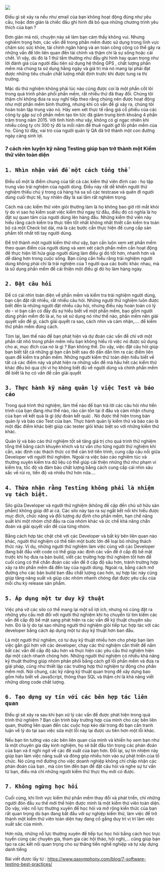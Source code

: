 ![](https://images.viblo.asia/04dfeb6e-a6be-44fc-a9af-c57731f847fe.png)

Điều gì sẽ xảy ra nếu như email của bạn không hoạt động đúng như yêu cầu, hoặc đơn giản là chiếc đầu ghi hình đã bỏ qua những chương trình yêu thích của bạn ? 

Đơn giản mà nói, chuyện này sẽ làm bạn cảm thấy không vui. Nhưng nghiêm trọng hơn, các vấn đề trong phần mềm được sử dụng trong lĩnh vực chăm sóc sức khỏe, tài chính ngân hàng và an toàn công cộng có thể gây ra những vấn đề lớn liên quan đến tài chính và thậm chí là sự sống hoặc cái chết. Vì vậy, dù đó là 1 thứ tầm thường như đầu ghi hình hay quan trọng như lời đánh giá của người đầu tiên sử dụng hệ thống GPS , chất lượng phần mềm mà chúng ta sử dụng hằng ngày và giá trị mà nó mang lại phải đạt được những tiêu chuẩn chất lượng nhất định trước khi được tung ra thị trường. 

Mặc dù thử nghiệm không phải lúc nào cũng được coi là một phần cốt lõi trong quá trình phân phối phần mềm, rất nhiều thứ đã thay đổi. Chúng tôi thậm chí không đưa ra suy nghĩ tiếp theo rằng chúng nên được hoạt động như một phần mềm bình thường, nhưng khi có vấn đề gì xảy ra, chúng tôi hoàn toàn tập trung vào nó. Hãy xem xét thực tế rằng giá cổ phiếu của các công ty gặp sự cố phần mềm tạo tin tức đã giảm trung bình khoảng 4 phần trăm trong năm 2015. Với tình hình như vậy, không có gì ngạc nhiên khi nhiều công ty chi 300 tỷ đô la mỗi năm để thuê người gỡ lỗi phần mềm của họ. Cũng từ đây, vai trò của người quản lý QA đã trở thành một con đường ngày càng sinh lợi. 

### **7 cách rèn luyện kỹ năng Testing giúp bạn trở thành một Kiểm thử viên toàn diện**

## `1. Nhìn nhận vấn đề một cách tổng thể`

Điều số một là điểm chung của tất cả các kiểm thử viên đỉnh cao : họ tập trung vào trải nghiệm của người dùng. Điều này rất dễ khiến người thử nghiệm thiếu chú ý trong cả hàng hà sa số các testcase và quên đi người dùng cuối thực tế, tuy nhiên đây là sai lầm rất nghiêm trọng. 

Cách mà các kiểm thử viên giỏi thường làm là họ không bao giờ rời mắt khỏi lý do vì sao họ  kiểm soát việc kiểm thử ngay từ đầu, điều đó có nghĩa là họ đặt sự quan tâm của người dùng lên hàng đầu. Những kiểm thử viên này hiểu rằng cách kiểm tra thực tiễn tốt nhất không nhất thiết cần kiểm tra toàn bộ cả một Check list dài, mà là các bước cần thực hiện để cung cấp sản phẩm tốt nhất tới tay người dùng. 

Để trở thành một người kiểm thử như vậy, bạn cần luôn xem xét phần mềm theo quan điểm của người dùng và xem xét cách phần mềm cần hoạt động để thực hiện lời hứa giúp người dùng làm điều gì đó tốt hơn, nhanh hơn và dễ dàng hơn trong cuộc sống. Bạn cũng cần hiểu rằng trải nghiệm người dùng không phải chỉ là trải nghiệm của 1 người qua các bước khác nhau, mà là sử dụng phần mềm để cải thiện một điều gì đó họ làm hàng ngày. 

## `2. Đặt câu hỏi `

Để có cái nhìn toàn diện về phần mềm và kiểm tra trải nghiệm người dùng, bạn cần đặt rất nhiều, rất nhiều câu hỏi. Những người thử nghiệm luôn được biết đến là những người đặt nhiều câu hỏi, nhưng điều này hoàn toàn có lý do - vì bạn cần có đầy đủ sự hiểu biết về một phần mềm, bao gồm người dùng phần mềm đó là ai, họ sẽ sử dụng nó như thế nào, phần mềm nên giải quyết vấn đề gì, cách giải quyết ra sao, cách nhìn và cảm nhận,.... để kiểm thử phần mềm đúng cách. 

Tóm lại, làm thế nào để bạn phát hiện và dự đoán các vấn đề chỉ với một phần rất nhỏ trong phần mềm nếu bạn không hiểu rõ việc nó được sử dụng cho ai, mục đích của nó là gì ? Bạn không thể. Do vậy, việc đặt câu hỏi giúp bạn biết tất cả những gì bạn cần biết sau đó dần dần tìm ra các điểm liên quan để kiểm tra phần mềm. Những người kiểm thử toàn diện hiểu biết về tất cả các điểm này và phát hiện ra những vấn đề mà hầu hết các kiểm thử khác đều bỏ qua chỉ vì họ không biết đủ về người dùng và chính phần mềm để biết là họ có vấn đề cần giải quyết 

## `3. Thực hành kỹ năng quản lý việc Test và báo cáo`

Trong quá trình thử nghiệm, làm thế nào để bạn trả lời các câu hỏi như tiến trình của bạn đang như thế nào, rào cản tồn tại ở đâu và cảm nhận chung của bạn về kết quả là gì (dự đoán kết quả) . Nó được thể hiện trong bản quản lý và báo cáo Test của bạn. Thực hành quản lý kiểm thử và báo cáo là một đặc điểm khác biệt giúp các tester giỏi khác biệt so với những kiểm thử khác. 

Quản lý và báo cáo thử nghiệm tốt sẽ tăng giá trị cho quá trinh thử nghiệm tổng thể bằng cách khuyến khích và tư vấn cho từng người thử nghiệm khi cần, xác định các thách thức có thể cản trở tiến trình, cung cấp cầu nối giữa Developer với người thử nghiệm. Ngoài ra việc báo cáo nghiêm túc và thường xuyên kiểm tra dữ liệu có thể giúp cải thiện những thứ như phạm vi kiểm tra, tốc độ và đảm bảo chất lượng bằng cách cung cấp cái nhìn sâu sắc về rủi ro, tiến độ và nhiều thứ hơn nữa....

## `4. Thừa nhận rằng Testing không phải là nhiệm vụ tách biệt. `

Silo giữa Developer và người thử nghiệm (không đề cập đến chủ sở hữu sản phẩm) không giúp đỡ ai cả. Các silo này tạo ra sự ngắt kết nối khi hiểu được mục đích, chức năng và đối tượng dự định cho phần mềm, hạn chế năng suất khi một nhóm chờ đầu ra của nhóm khác và ức chế khả năng chẩn đoán và giải quyết vấn đề của từng nhóm. 

Bằng cách hợp tác chặt chẽ với các Developer và bất kỳ bên liên quan nào khác, người thử nghiệm có thể tiến một bước lớn để loại bỏ những thách thức này. Ví dụ, những người thử nghiệm làm việc cùng với các Developer đang bắt đầu viết code có thể giúp xác định các vấn đề ở cấp độ bề mặt trước khi họ đưa ra bản build, viết các trường hợp thử nghiệm tốt hơn để cuối cùng có thể chẩn đoán các vấn đề ở cấp độ sâu hơn, tránh  trường hợp xảy ra khi phần mềm đã đến tay của người dùng. Ngoài ra, bằng cách mở đường cho các bản build ban đầu chất lượng cao hơn, sự hợp tác này cũng giúp tăng năng suất và giúp các nhóm nhanh chóng đạt được yêu cầu của mỗi chu kỳ release sản phẩm. 

## `5. Áp dụng một tư duy kỹ thuật`

Việc phá vỡ các silo có thể mang lại một số lợi ích, nhưng nó cũng đặt ra những yêu cầu mới đối với người thử nghiệm khi họ chuyển từ tìm kiếm các vấn đề cấp độ bề mặt sang phát hiện ra các vấn đề kỹ thuật chuyên sâu hơn. Đó là lý do tại sao những người thử nghiệm giỏi tiếp tục hợp tác với các developer bằng cách áp dụng một tư duy kỹ thuật hơn ban đầu. 

Là một người thử nghiệm, có tư duy kỹ thuật nhiều hơn cho phép bạn làm việc gần gũi hơn với các developer, chạy các thử nghiệm cần thiết để nắm bắt các vấn đề cấp độ sâu hơn và thực hiện các yêu cầu thử nghiệm hiện đại một cách nhanh chóng hơn. Những người thử nghiệm có nhiều khả năng kỹ thuật thường giúp nhóm phân phối bằng cách gỡ lỗi phần mềm và đưa ra giải pháp, cũng như thiết lập các trường hợp thử nghiệm tự động cho phần mềm mới. Nói chung, các kỹ năng kỹ thuật quan trọng để xây dựng bao gồm hiểu biết về JavaScript, thông thạo SQL và thậm chí là khả năng viết những dòng code chất lượng. 

## `6. Tạo dựng uy tín với các bên hợp tác liên quan`

Điều gì sẽ xảy ra sau khi bạn xử lý các vấn đề được phát hiện trong quá trình thử nghiệm ?  Bạn cần trình bày trường hợp của mình cho các bên liên quan, thường liên quan đến các cuộc họp kéo dài trong đó bạn cần tranh luận về lý do tại sao việc sửa một lỗi này lại được ưu tiên hơn một lỗi khác. 

Nếu bạn tin tưởng vào các bên liên quan của mình và khiến họ xem bạn như là một chuyên gia dày kinh nghiệm, họ sẽ bắt đầu tôn trọng các phán đoán của bạn và ít nghi ngờ về các đề xuất của bạn hơn. Đổi lại, sự tín nhiệm này giúp bạn làm việc năng suất và đóng góp nhiều hơn vào sự phát triển của tổ chức. Nó cũng mở đường cho việc doanh nghiệp không chỉ chấp nhận các phán đoán của bạn , mà còn tìm đến bạn để đặt câu hỏi và nghe sự tư vấn từ bạn, điều mà chỉ những người kiểm thử thực thụ mới có được. 

## `7. Không ngừng học hỏi `

Cuối cùng, khi lĩnh vực kiểm thử phần mềm thay đổi và phát triển, chỉ những người đón đầu xu thế mới thể hiện được mình là một kiểm thử viên toàn diện. Do vậy, việc nỗ lực thường xuyên để học hỏi và mở rộng kiến thức của bạn rất quan trọng dù bạn đang bắt đầu với sự nghiệp kiểm thử, làm việc để trở thành một kiểm thử viên toàn diện hay đang cố gắng duy trì vị trí làm việc xuất sắc của mình. 

Hơn nữa, những nỗ lực thường xuyên để tiếp tục học hỏi bằng cách học trực tuyến cùng các chuyên gia, tham gia các hội thảo, hội nghị,... cũng giúp bạn tạo ra các kết nối quan trọng cho sự thăng tiến nghề nghiệp và tự xây dựng danh tiếng

Bài viết được lấy từ : https://www.qasymphony.com/blog/7-software-testing-best-practices/